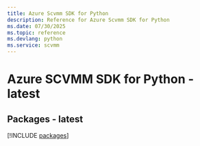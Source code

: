 ```yaml
---
title: Azure Scvmm SDK for Python
description: Reference for Azure Scvmm SDK for Python
ms.date: 07/30/2025
ms.topic: reference
ms.devlang: python
ms.service: scvmm
---
```

# Azure SCVMM SDK for Python - latest
## Packages - latest
[!INCLUDE [packages](scvmm-index.md)]